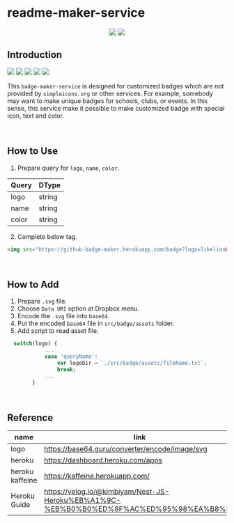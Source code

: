 # readme-maker-service

<p align="center">
  <img src="https://img.shields.io/badge/Nest.js-E0234E?style=flat-square&logo=Nestjs&logoColor=white"/>
  <img src="https://img.shields.io/badge/Heroku-430098?style=flat-square&logo=Heroku&logoColor=white"/>
</p>

## Introduction

<p align="left">
  <img src="https://github-badge-maker.herokuapp.com/badge?logo=likelion&name=Likelion&color=232F3E"/>
  <img src="https://github-badge-maker.herokuapp.com/badge?logo=bada&name=bada&color=232F3E"/>
  <img src="https://github-badge-maker.herokuapp.com/badge?logo=gdsc&name=Kugods&color=232F3E"/>
  <img src="https://github-badge-maker.herokuapp.com/badge?logo=ku3ds&name=KU-3DS&color=232F3E"/>
  <img src="https://github-badge-maker.herokuapp.com/badge?logo=brightics&name=Brightician&color=232F3E"/>
</p>

This `badge-maker-service` is designed for customized badges which are not provided by `simpleicons.org` or other services. For example, somebody may want to make unique badges for schools, clubs, or events. In this sense, this service make it possible to make customized badge with special icon, text and color.

<br/>



## How to Use

1. Prepare query for `logo`, `name`, `color`.

|Query|DType|
|--|--|
|logo|string|
|name|string|
|color|string|

2. Complete below tag.
```markdown
<img src="https://github-badge-maker.herokuapp.com/badge?logo=likelion&name=Likelion&color=232F3E"/>
```
<br/>


## How to Add
1. Prepare `.svg` file.
2. Choose `Data URI` option at Dropbox menu.
3. Encode the `.svg` file into `base64`.
4. Put the encoded `base64` file in `src/badge/assets` folder.
5. Add script to read asset file.

```typescript
  switch(logo) {
            ...
            case 'queryName':
                var logoDir = `./src/badge/assets/fileName.txt`;
                break;
            ...
        }
```
<br/>

## Reference

|name|link|
|--|--|
|logo|https://base64.guru/converter/encode/image/svg|
|heroku|https://dashboard.heroku.com/apps|
|heroku kaffeine|https://kaffeine.herokuapp.com/|
|Heroku Guide|https://velog.io/@kimbiyam/Nest-JS-Heroku%EB%A1%9C-%EB%B0%B0%ED%8F%AC%ED%95%98%EA%B8%B0|
